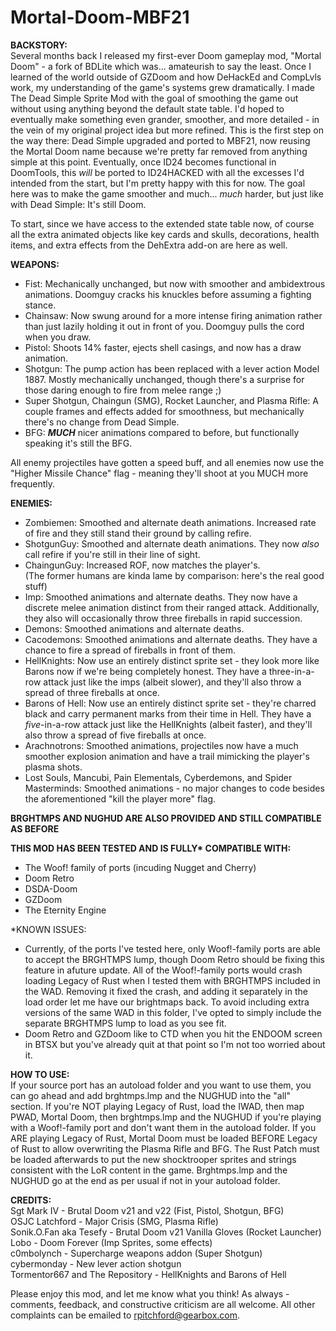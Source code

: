 # Mortal-Doom-MBF21

**BACKSTORY:**  
Several months back I released my first-ever Doom gameplay mod, "Mortal Doom" - a fork of BDLite which was... amateurish to say the least.  Once I learned of the world outside of GZDoom and how DeHackEd and CompLvls work, my understanding of the game's systems grew dramatically.  I made The Dead Simple Sprite Mod with the goal of smoothing the game out without using anything beyond the default state table.  I'd hoped to eventually make something even grander, smoother, and more detailed - in the vein of my original project idea but more refined.  This is the first step on the way there: Dead Simple upgraded and ported to MBF21, now reusing the Mortal Doom name because we're pretty far removed from anything simple at this point.  Eventually, once ID24 becomes functional in DoomTools, this _will_ be ported to ID24HACKED with all the excesses I'd intended from the start, but I'm pretty happy with this for now.  The goal here was to make the game smoother and much... _much_ harder, but just like with Dead Simple: It's still Doom.

To start, since we have access to the extended state table now, of course all the extra animated objects like key cards and skulls, decorations, health items, and extra effects from the DehExtra add-on are here as well. 

**WEAPONS:**  
- Fist: Mechanically unchanged, but now with smoother and ambidextrous animations.  Doomguy cracks his knuckles before assuming a fighting stance.  
- Chainsaw: Now swung around for a more intense firing animation rather than just lazily holding it out in front of you.  Doomguy pulls the cord when you draw.  
- Pistol: Shoots 14% faster, ejects shell casings, and now has a draw animation.  
- Shotgun: The pump action has been replaced with a lever action Model 1887.  Mostly mechanically unchanged, though there's a surprise for those daring enough to fire from melee range ;)  
- Super Shotgun, Chaingun (SMG), Rocket Launcher, and Plasma Rifle: A couple frames and effects added for smoothness, but mechanically there's no change from Dead Simple.  
- BFG: _**MUCH**_ nicer animations compared to before, but functionally speaking it's still the BFG.  

 All enemy projectiles have gotten a speed buff, and all enemies now use the "Higher Missile Chance" flag - meaning they'll shoot at you MUCH more frequently.

**ENEMIES:**  
- Zombiemen: Smoothed and alternate death animations.  Increased rate of fire and they still stand their ground by calling refire.  
- ShotgunGuy: Smoothed and alternate death animations.  They now _also_ call refire if you're still in their line of sight.  
- ChaingunGuy: Increased ROF, now matches the player's.  
  (The former humans are kinda lame by comparison: here's the real good stuff)  
- Imp: Smoothed animations and alternate deaths.  They now have a discrete melee animation distinct from their ranged attack.  Additionally, they also will occasionally throw three fireballs in rapid succession.  
- Demons: Smoothed animations and alternate deaths.  
- Cacodemons: Smoothed animations and alternate deaths.  They have a chance to fire a spread of fireballs in front of them.  
- HellKnights: Now use an entirely distinct sprite set - they look more like Barons now if we're being completely honest.  They have a three-in-a-row attack just like the imps (albeit slower), and they'll also throw a spread of three fireballs at once.  
- Barons of Hell: Now use an entirely distinct sprite set - they're charred black and carry permanent marks from their time in Hell.  They have a _five_-in-a-row attack just like the HellKnights (albeit faster), and they'll also throw a spread of five fireballs at once.  
- Arachnotrons: Smoothed animations, projectiles now have a much smoother explosion animation and have a trail mimicking the player's plasma shots.  
- Lost Souls, Mancubi, Pain Elementals, Cyberdemons, and Spider Masterminds: Smoothed animations - no major changes to code besides the aforementioned "kill the player more" flag.

**BRGHTMPS AND NUGHUD ARE ALSO PROVIDED AND STILL COMPATIBLE AS BEFORE**

**THIS MOD HAS BEEN TESTED AND IS FULLY\* COMPATIBLE WITH:**  
- The Woof! family of ports (incuding Nugget and Cherry)  
- Doom Retro  
- DSDA-Doom  
- GZDoom
- The Eternity Engine  

*KNOWN ISSUES:  
- Currently, of the ports I've tested here, only Woof!-family ports are able to accept the BRGHTMPS lump, though Doom Retro should be fixing this feature in afuture update.  All of the Woof!-family ports would crash loading Legacy of Rust when I tested them with BRGHTMPS included in the WAD.  Removing it fixed the crash, and adding it separately in the load order let me have our brightmaps back.  To avoid including extra versions of the same WAD in this folder, I've opted to simply include the separate BRGHTMPS lump to load as you see fit.  
- Doom Retro and GZDoom like to CTD when you hit the ENDOOM screen in BTSX but you've already quit at that point so I'm not too worried about it.  

**HOW TO USE:**  
If your source port has an autoload folder and you want to use them, you can go ahead and add brghtmps.lmp and the NUGHUD into the "all" section.  If you're NOT playing Legacy of Rust, load the IWAD, then map PWAD, Mortal Doom, then brghtmps.lmp and the NUGHUD if you're playing with a Woof!-family port and don't want them in the autoload folder.  If you ARE playing Legacy of Rust, Mortal Doom must be loaded BEFORE Legacy of Rust to allow overwriting the Plasma Rifle and BFG.  The Rust Patch must be loaded afterwards to put the new shocktrooper sprites and strings consistent with the LoR conten﻿t in the game.  Brghtmps.lmp and the NUGHUD go at the end as per usual if not in your autoload folder.

**CREDITS:**  
Sgt Mark IV - Brutal Doom v21 and v22 (Fist, Pistol, Shotgun, BFG)  
OSJC Latchford - Major Crisis (SMG, Plasma Rifle)  
Sonik.O.Fan aka Tesefy - Brutal Doom v21 Vanilla Gloves (Rocket Launcher)  
Lobo - Doom Forever (Imp Sprites, some effects)  
c0mbolynch - Supercharge weapons addon (Super Shotgun)  
cybermonday - New lever action shotgun  
Tormentor667 and The Repository - HellKnights and Barons of Hell

Please enjoy this mod, and let me know what you think!  As always - comments, feedback, and constructive criticism are all welcome.  All other complaints can be emailed to rpitchford@gearbox.com. 
